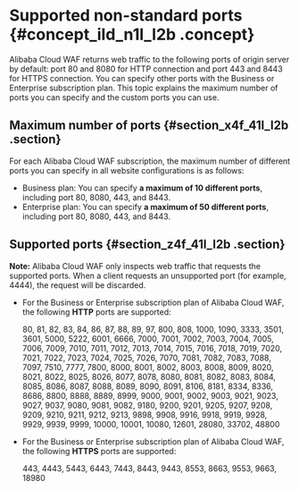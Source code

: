 # Supported non-standard ports {#concept_ild_n1l_l2b .concept}

Alibaba Cloud WAF returns web traffic to the following ports of origin server by default: port 80 and 8080 for HTTP connection and port 443 and 8443 for HTTPS connection. You can specify other ports with the Business or Enterprise subscription plan. This topic explains the maximum number of ports you can specify and the custom ports you can use.

## Maximum number of ports {#section_x4f_41l_l2b .section}

For each Alibaba Cloud WAF subscription, the maximum number of different ports you can specify in all website configurations is as follows:

-   Business plan: You can specify **a maximum of 10 different ports**, including port 80, 8080, 443, and 8443.
-   Enterprise plan: You can specify **a maximum of 50 different ports**, including port 80, 8080, 443, and 8443.

## Supported ports {#section_z4f_41l_l2b .section}

**Note:** Alibaba Cloud WAF only inspects web traffic that requests the supported ports. When a client requests an unsupported port \(for example, 4444\), the request will be discarded.

-   For the Business or Enterprise subscription plan of Alibaba Cloud WAF, the following **HTTP** ports are supported:

    80, 81, 82, 83, 84, 86, 87, 88, 89, 97, 800, 808, 1000, 1090, 3333, 3501, 3601, 5000, 5222, 6001, 6666, 7000, 7001, 7002, 7003, 7004, 7005, 7006, 7009, 7010, 7011, 7012, 7013, 7014, 7015, 7016, 7018, 7019, 7020, 7021, 7022, 7023, 7024, 7025, 7026, 7070, 7081, 7082, 7083, 7088, 7097, 7510, 7777, 7800, 8000, 8001, 8002, 8003, 8008, 8009, 8020, 8021, 8022, 8025, 8026, 8077, 8078, 8080, 8081, 8082, 8083, 8084, 8085, 8086, 8087, 8088, 8089, 8090, 8091, 8106, 8181, 8334, 8336, 8686, 8800, 8888, 8889, 8999, 9000, 9001, 9002, 9003, 9021, 9023, 9027, 9037, 9080, 9081, 9082, 9180, 9200, 9201, 9205, 9207, 9208, 9209, 9210, 9211, 9212, 9213, 9898, 9908, 9916, 9918, 9919, 9928, 9929, 9939, 9999, 10000, 10001, 10080, 12601, 28080, 33702, 48800

-   For the Business or Enterprise subscription plan of Alibaba Cloud WAF, the following **HTTPS** ports are supported:

    443, 4443, 5443, 6443, 7443, 8443, 9443, 8553, 8663, 9553, 9663, 18980


